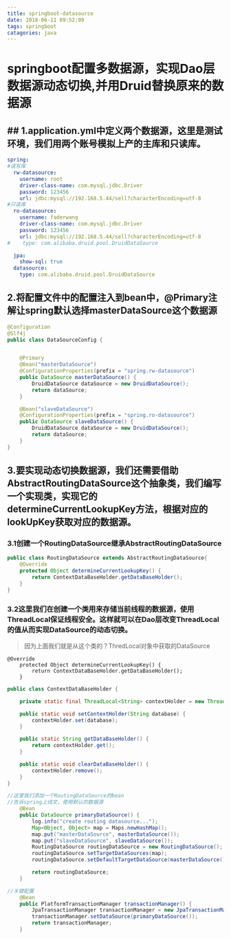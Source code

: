 ```yaml
---
title: springboot-datasource
date: 2018-06-11 09:52:09
tags: springboot
catagories: java
---
```


# springboot配置多数据源，实现Dao层数据源动态切换,并用Druid替换原来的数据源

## ## 1.application.yml中定义两个数据源，这里是测试环境，我们用两个账号模拟上产的主库和只读库。

```yaml
spring:
#读写库
  rw-datasource:
    username: root
    driver-class-name: com.mysql.jdbc.Driver
    password: 123456
    url: jdbc:mysql://192.168.5.44/sell?characterEncoding=utf-8
#只读库
  ro-datasource:
    username: faderwang
    driver-class-name: com.mysql.jdbc.Driver
    password: 123456
    url: jdbc:mysql://192.168.5.44/sell?characterEncoding=utf-8
#    type: com.alibaba.druid.pool.DruidDataSource

  jpa:
    show-sql: true
  datasource:
    type: com.alibaba.druid.pool.DruidDataSource
```

## 2.将配置文件中的配置注入到bean中，@Primary注解让spring默认选择masterDataSource这个数据源

```java
@Configuration
@Slf4j
public class DataSourceConfig {


    @Primary
    @Bean("masterDataSource")
    @ConfigurationProperties(prefix = "spring.rw-datasource")
    public DataSource masterDataSource() {
        DruidDataSource dataSource = new DruidDataSource();
        return dataSource;
    }

    @Bean("slaveDataSource")
    @ConfigurationProperties(prefix = "spring.ro-datasource")
    public DataSource slaveDataSource() {
        DruidDataSource dataSource = new DruidDataSource();
        return dataSource;
    }
}
```

## 3.要实现动态切换数据源，我们还需要借助AbstractRoutingDataSource这个抽象类，我们编写一个实现类，实现它的determineCurrentLookupKey方法，根据对应的lookUpKey获取对应的数据源。

### 3.1创建一个RoutingDataSource继承AbstractRoutingDataSource

```java
public class RoutingDataSource extends AbstractRoutingDataSource{
    @Override
    protected Object determineCurrentLookupKey() {
        return ContextDataBaseHolder.getDataBaseHolder();
    }
}
```

### 3.2这里我们在创建一个类用来存储当前线程的数据源，使用ThreadLocal保证线程安全。这样就可以在Dao层改变ThreadLocal的值从而实现DataSource的动态切换。

> 因为上面我们就是从这个类的？ThredLocal对象中获取的DataSource

```
@Override
    protected Object determineCurrentLookupKey() {
        return ContextDataBaseHolder.getDataBaseHolder();
    }
```



```java
public class ContextDataBaseHolder {

    private static final ThreadLocal<String> contextHolder = new ThreadLocal<>();

    public static void setContextHolder(String database) {
        contextHolder.set(database);
    }

    public static String getDataBaseHolder() {
        return contextHolder.get();
    }

    public static void clearDataBaseHolder() {
        contextHolder.remove();
    }
}
```



```java
//这里我们添加一个RoutingDataSource的bean
//告诉spring上线文，使用默认的数据源
    @Bean
    public DataSource primaryDataSource() {
        log.info("create routing datasource...");
        Map<Object, Object> map = Maps.newHashMap();
        map.put("masterDataSource", masterDataSource());
        map.put("slaveDataSource", slaveDataSource());
        RoutingDataSource routingDataSource = new RoutingDataSource();
        routingDataSource.setTargetDataSources(map);
        routingDataSource.setDefaultTargetDataSource(masterDataSource());

        return routingDataSource;
    }

//关键配置
    @Bean
    public PlatformTransactionManager transactionManager() {
        JpaTransactionManager transactionManager = new JpaTransactionManager();
        transactionManager.setDataSource(primaryDataSource());
        return transactionManager;
    }
```

